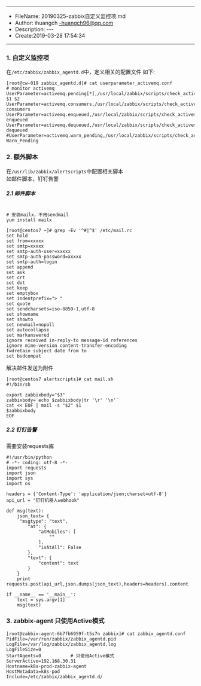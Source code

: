 ___
- FileName: 20190325-zabbix自定义监控项.md
- Author: ihuangch -huangch96@qq.com
- Description: ---
- Create:2019-03-28 17:54:34
___


### 1. 自定义监控项
在`/etc/zabbix/zabbix_agentd.d`中，定义相关的配置文件
如下:
```
[root@cw-019 zabbix_agentd.d]# cat userparameter_activemq.conf 
# monitor activemq
UserParameter=activemq.pending[*],/usr/local/zabbix/scripts/check_activemq.sh $1 $2
UserParameter=activemq.consumers,/usr/local/zabbix/scripts/check_activemq.sh consumers
UserParameter=activemq.enqueued,/usr/local/zabbix/scripts/check_activemq.sh enqueued
UserParameter=activemq.dequeued,/usr/local/zabbix/scripts/check_activemq.sh dequeued
#UserParameter=activemq.warn_pending,/usr/local/zabbix/scripts/check_activemq.sh Warn_Pending

```

### 2. 额外脚本
在`/usr/lib/zabbix/alertscripts`中配置相关脚本  
如邮件脚本，钉钉告警  
##### 2.1 邮件脚本
```

# 安装mailx，不用sendmail
yum install mailx

[root@centos7 ~]# grep -Ev '^#|^$' /etc/mail.rc
set hold
set from=xxxxx
set smtp=xxxxx
set smtp-auth-user=xxxxx
set smtp-auth-password=xxxxx
set smtp-auth=login
set append
set ask
set crt
set dot
set keep
set emptybox
set indentprefix="> "
set quote
set sendcharsets=iso-8859-1,utf-8
set showname
set showto
set newmail=nopoll
set autocollapse
set markanswered
ignore received in-reply-to message-id references
ignore mime-version content-transfer-encoding
fwdretain subject date from to
set bsdcompat
```

解决邮件发送为附件
```
[root@centos7 alertscripts]# cat mail.sh
#!/bin/sh

export zabbixbody="$3"
zabbixbody=`echo $zabbixbody|tr '\r' '\n'`
cat << EOF | mail -s "$2" $1
$zabbixbody
EOF
```

##### 2.2 钉钉告警
需要安装requests库
```
#!/usr/bin/python
# -*- coding: utf-8 -*-
import requests
import json
import sys
import os
 
headers = {'Content-Type': 'application/json;charset=utf-8'}
api_url = "钉钉机器人webhook" 

def msg(text):
    json_text= {
     "msgtype": "text",
        "at": {
            "atMobiles": [
                ""
            ],
            "isAtAll": False
        },
        "text": {
            "content": text
        }
    }
    print requests.post(api_url,json.dumps(json_text),headers=headers).content
     
if __name__ == '__main__':
    text = sys.argv[1]
    msg(text)
```

### 3. zabbix-agent 只使用Active模式
```
[root@zabbix-agent-6b7fb6959f-t5s7n zabbix]# cat zabbix_agentd.conf
PidFile=/var/run/zabbix/zabbix_agentd.pid
LogFile=/var/log/zabbix/zabbix_agentd.log
LogFileSize=0
StartAgents=0			# 只使用Active模式
ServerActive=192.168.30.31
Hostname=k8s-prod-zabbix-agent
HostMetadata=k8s-pod
Include=/etc/zabbix/zabbix_agentd.d/
```

